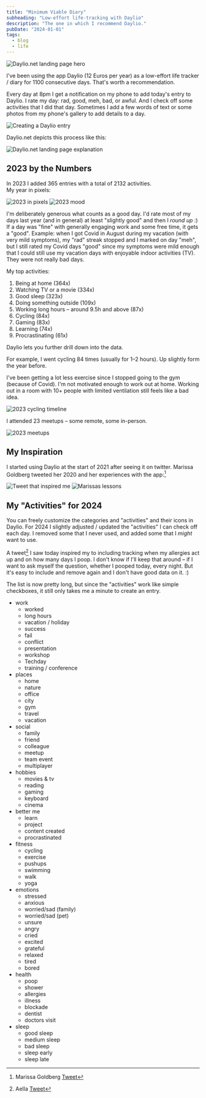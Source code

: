 ```yaml
---
title: "Minimum Viable Diary"
subheading: "Low-effort life-tracking with Daylio"
description: "The one in which I recommend Daylio."
pubDate: "2024-01-01"
tags:
  - blog
  - life
---
```


![Daylio.net landing page hero](./images/2024-01-01_daylio_net_hero.jpg)

I've been using the app Daylio (12 Euros per year) as a low-effort life tracker / diary for 1100 consecutive days. That's worth a recommendation.

Every day at 8pm I get a notification on my phone to add today's entry to Daylio.
I rate my day: rad, good, meh, bad, or awful.
And I check off some activities that I did that day.
Sometimes I add a few words of text or some photos from my phone's gallery to add details to a day.

![Creating a Daylio entry](./images/2024-01-01_daylio_2024-01-01.png)

Daylio.net depicts this process like this:

![Daylio.net landing page explanation](./images/2024-01-01_daylio_net_how.png)

## 2023 by the Numbers

In 2023 I added 365 entries with a total of 2132 activities.  
My year in pixels:

![2023 in pixels](./images/2024-01-01_daylio_2023_pixels.png)
![2023 mood](./images/2024-01-01_daylio_2023_mood_timeline.png)

I'm deliberately generous what counts as a good day.
I'd rate most of my days last year (and in general) at least "slightly good" and then I _round up_ :)
If a day was "fine" with generally engaging work and some free time, it gets a "good".
Example: when I got Covid in August during my vacation (with very mild symptoms), my "rad" streak stopped and I marked on day "meh", but I still rated my Covid days "good" since my symptoms were mild enough that I could still use my vacation days with enjoyable indoor activities (TV). They were not really bad days.

My top activities:

1. Being at home (364x)
2. Watching TV or a movie (334x)
3. Good sleep (323x)
4. Doing something outside (109x)
5. Working long hours – around 9.5h and above (87x)
6. Cycling (84x)
7. Gaming (83x)
8. Learning (74x)
9. Procrastinating (61x)

Daylio lets you further drill down into the data.

For example, I went cycling 84 times (usually for 1–2 hours).
Up slightly form the year before.

I've been getting a lot less exercise since I stopped going to the gym (because of Covid). I'm not motivated enough to work out at home.
Working out in a room with 10+ people with limited ventilation still feels like a bad idea.

![2023 cycling timeline](./images/2024-01-01_daylio_2023_cycling_freq.png)

I attended 23 meetups – some remote, some in-person.

![2023 meetups](./images/2024-01-01_daylio_2023_meetup.png)

## My Inspiration

I started using Daylio at the start of 2021 after seeing it on twitter.
Marissa Goldberg tweeted her 2020 and her experiences with the app:[^inspiration]

[^inspiration]: Marissa Goldberg [Tweet](https://twitter.com/mar15sa/status/1343268779111886853)

![Tweet that inspired me](./images/2024-01-01_daylio_twitter.jpg)
![Marissas lessons](./images/2024-01-01_daylio_twitter_2.jpg)

## My "Activities" for 2024

You can freely customize the categories and "activities" and their icons in Daylio.
For 2024 I slightly adjusted / updated the "activities" I can check off each day.
I removed some that I never used, and added some that I _might_ want to use.

A tweet[^example] I saw today inspired my to including tracking when my allergies act up and on how many days I poop. I don't know if I'll keep that around – if I want to ask myself the question, whether I pooped today, every night. But it's easy to include and remove again and I don't have good data on it. :)

[^example]: Aella [Tweet](https://twitter.com/Aella_Girl/status/1741551160207499751)

The list is now pretty long, but since the "activities" work like simple checkboxes, it still only takes me a minute to create an entry.

- work
  - worked
  - long hours
  - vacation / holiday
  - success
  - fail
  - conflict
  - presentation
  - workshop
  - Techday
  - training / conference
- places
  - home
  - nature
  - office
  - city
  - gym
  - travel
  - vacation
- social
  - family
  - friend
  - colleague
  - meetup
  - team event
  - multiplayer
- hobbies
  - movies & tv
  - reading
  - gaming
  - keyboard
  - cinema
- better me
  - learn
  - project
  - content created
  - procrastinated
- fitness
  - cycling
  - exercise
  - pushups
  - swimming
  - walk
  - yoga
- emotions
  - stressed
  - anxious
  - worried/sad (family)
  - worried/sad (pet)
  - unsure
  - angry
  - cried
  - excited
  - grateful
  - relaxed
  - tired
  - bored
- health
  - poop
  - shower
  - allergies
  - illness
  - blockade
  - dentist
  - doctors visit
- sleep
  - good sleep
  - medium sleep
  - bad sleep
  - sleep early
  - sleep late
